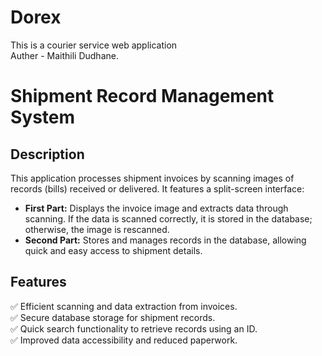 # Dorex
This is a courier service web application <br>
Auther - Maithili Dudhane. 

   # Shipment Record Management System

## Description
This application processes shipment invoices by scanning images of records (bills) received or delivered. It features a split-screen interface:

- **First Part:** Displays the invoice image and extracts data through scanning. If the data is scanned correctly, it is stored in the database; otherwise, the image is rescanned.  
- **Second Part:** Stores and manages records in the database, allowing quick and easy access to shipment details.

## Features
✅ Efficient scanning and data extraction from invoices.  
✅ Secure database storage for shipment records.  
✅ Quick search functionality to retrieve records using an ID.  
✅ Improved data accessibility and reduced paperwork.  
